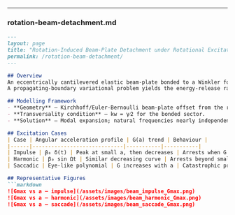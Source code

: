 
---

### **rotation-beam-detachment.md**

```markdown
---
layout: page
title: "Rotation‑Induced Beam‑Plate Detachment under Rotational Excitation"
permalink: /rotation-beam-detachment/
---

## Overview
An eccentrically cantilevered elastic beam‑plate bonded to a Winkler foundation inside a rotating housing is analysed to determine when rotational inertia causes peeling.  
A propagating‑boundary variational problem yields the energy‑release rate G.

## Modelling Framework
- **Geometry** – Kirchhoff/Euler‑Bernoulli beam‑plate offset from the rotation axis.  
- **Transversality condition** – kw = γ⁄2 for the bonded sector.  
- **Solution** – Modal expansion; natural frequencies nearly independent of detached length.

## Excitation Cases
| Case | Angular acceleration profile | G(a) trend | Behaviour |
|------|-----------------------------|-----------|-----------|
| Impulse | β₀ δ(t) | Peak at small a, then decreases | Arrests when G < γ |
| Harmonic | β₀ sin Ωt | Similar decreasing curve | Arrests beyond small a |
| Saccadic | Eye‑like polynomial | G increases with a | Catastrophic propagation |

## Representative Figures
```markdown
![Gmax vs a – impulse](/assets/images/beam_impulse_Gmax.png)
![Gmax vs a – harmonic](/assets/images/beam_harmonic_Gmax.png)
![Gmax vs a – saccade](/assets/images/beam_saccade_Gmax.png)
